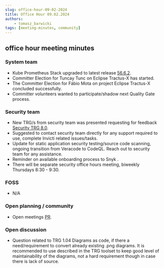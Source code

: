 ```yaml
---
slug: office-hour-09-02-2024
title: Office Hour 09.02.2024
authors: 
    - tomasz_barwicki
tags: [meeting-minutes, community]
---
```


## office hour meeting minutes

### System team

- Kube Prometheus Stack upgraded to latest release [56.6.2](https://github.com/prometheus-community/helm-charts/releases/tag/kube-prometheus-stack-56.6.2).
- Committer Election for Tuncay Tunc on Eclipse Tractus-X has started.
- The Committer Election for Fábio Mota on project Eclipse Tractus-X concluded successfully.
- Committer volunteers wanted to participate/shadow next Quality Gate process.

### Security team

- New TRG/s from security team was presented requesting for feedback [Security TRG 8.0](https://github.com/eclipse-tractusx/eclipse-tractusx.github.io/pull/657).
- Suggested to contact security team directly for any support required to use, complete Invicti related issues/tasks.
- Update for static application security testing/source code scanning, ongoing transition from Veracode to CodeQL. Reach out to security team for any assistance.
- Reminder on available onboarding process to Snyk .
- There will be separate security office hours meeting, biweekly Thursdays 8:30 - 9:30.

### FOSS

- N/A

### Open planning / community

- Open meetings [PR](https://github.com/eclipse-tractusx/eclipse-tractusx.github.io/pull/658).

### Open discussion

- Question related to TRG 1.04 Diagrams as code, if there a need/requirement to convert already existing .png diagrams. It is recommended to use described in the TRG toolset to keep good level of maintainability of the diagrams, not a hard requirement though in case there is lack of source.
